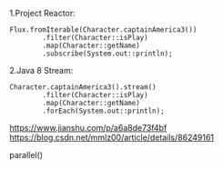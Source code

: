1.Project Reactor:

    Flux.fromIterable(Character.captainAmerica3())
            .filter(Character::isPlay)
            .map(Character::getName)
            .subscribe(System.out::println);

2.Java 8 Stream:

    Character.captainAmerica3().stream()
            .filter(Character::isPlay)
            .map(Character::getName)
            .forEach(System.out::println);

https://www.jianshu.com/p/a6a8de73f4bf
https://blog.csdn.net/mmlz00/article/details/86249161


parallel()